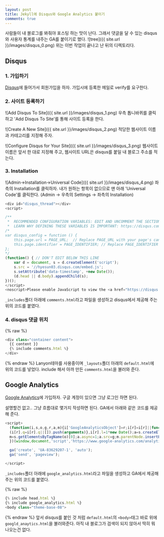 ```yaml
---
layout: post
title: Jekyll에 Disqus와 Google Analytics 붙이기
comments: true
---
```

사람들이 내 블로그를 봐줘야 포스팅 하는 맛이 난다. 그래서 댓글을 달 수 있는 disqus와 사용자 통계를 내주는 GA를 붙이기로 했다.
![tree]({{ site.url }}/images/disqus_0.png)
위는 이번 작업이 끝나고 난 뒤의 디렉토리다.

## **Disqus**  

### 1. 가입하기
[Disqus](https://publishers.disqus.com/)에 들어가서 회원가입을 하자. 가입시에 등록한 메일로 verify를 요구한다.  

### 2. 사이트 등록하기
![Add Disqus To Site]({{ site.url }}/images/disqus_1.png)
우측 톱니바퀴를 클릭하고 'Add Disqus To Site'를 통해 사이트 등록을 한다.  

![Create A New Site]({{ site.url }}/images/disqus_2.png)
적당한 웹사이트 이름과 카테고리를 지정해 주자.  

![Configure Disqus for Your Site]({{ site.url }}/images/disqus_3.png)
웹사이트 이름은 앞서 한 대로 지정해 주고, 웹사이트 URL은 disqus를 붙일 내 블로그 주소를 적는다.  

### 3. Installation
![Admin->Installation->Universal Code]({{ site.url }}/images/disqus_4.png)
좌측의 Installation를 클릭하자. 내가 원하는 항목이 없으므로 맨 아래 'Universal Code'를 클릭한다. (Admin -> 우측의 Settings -> 좌측의 Installation)

```javascript
<div id="disqus_thread"></div>
<script>

/**
 *  RECOMMENDED CONFIGURATION VARIABLES: EDIT AND UNCOMMENT THE SECTION BELOW TO INSERT DYNAMIC VALUES FROM YOUR PLATFORM OR CMS.
 *  LEARN WHY DEFINING THESE VARIABLES IS IMPORTANT: https://disqus.com/admin/universalcode/#configuration-variables */
/*
var disqus_config = function () {
    this.page.url = PAGE_URL;  // Replace PAGE_URL with your page's canonical URL variable
    this.page.identifier = PAGE_IDENTIFIER; // Replace PAGE_IDENTIFIER with your page's unique identifier variable
};
*/
(function() { // DON'T EDIT BELOW THIS LINE
    var d = document, s = d.createElement('script');
    s.src = '//hyesun03.disqus.com/embed.js';
    s.setAttribute('data-timestamp', +new Date());
    (d.head || d.body).appendChild(s);
})();
</script>
<noscript>Please enable JavaScript to view the <a href="https://disqus.com/?ref_noscript">comments powered by Disqus.</a></noscript>                          
```

`_includes`폴더 아래에 `comments.html`라고 파일을 생성하고 disqus에서 제공해 주는 위의 코드를 붙였다.

### 4. disqus 댓글 위치
{% raw %}
``` javascript
<div class="container content">
  {{ content }}
  {% include comments.html %}
</div>
```
{% endraw %}
Lanyon테마를 사용중이며 `_layouts`폴더 아래의 `default.html`에 위의 코드를 넣었다. include 해서 아까 만든 `comments.html`을 불러와 준다.

## **Google Analytics**  
[Google Analytics](https://www.google.co.kr/intl/ko/analytics/)에 가입하자. 구글 계정이 있으면 그냥 로그인 하면 된다.

설명할건 없고.. 그냥 흐름대로 몇가지 작성하면 된다. GA에서 아래와 같은 코드를 제공 해 준다.
``` javascript
<script>
  (function(i,s,o,g,r,a,m){i['GoogleAnalyticsObject']=r;i[r]=i[r]||function(){
  (i[r].q=i[r].q||[]).push(arguments)},i[r].l=1*new Date();a=s.createElement(o),
  m=s.getElementsByTagName(o)[0];a.async=1;a.src=g;m.parentNode.insertBefore(a,m)
  })(window,document,'script','https://www.google-analytics.com/analytics.js','ga');

  ga('create', 'UA-83629207-1', 'auto');
  ga('send', 'pageview');

</script>
```
`_includes`폴더 아래에 `google_analytics.html`라고 파일을 생성하고 GA에서 제공해 주는 위의 코드를 붙였다.

{% raw %}
``` javascript
{% include head.html %}
{% include google_analytics.html %}
<body class="theme-base-08">
```
{% endraw %}
앞서 disqus를 붙인 것 처럼 `default.html`의 `<body>`태그 바로 위에 `googld_anaytics.html`을 불러와준다. 아직 내 블로그가 검색이 되지 않아서 딱히 뭐 나오는건 없다.
